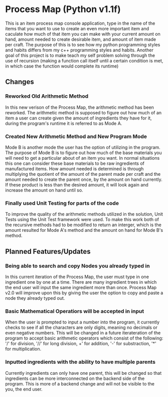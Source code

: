 # Process Map (Python v1.1f)

This is an item process map console application, type in the name of the items that you want to use to create an even more important item and caculate how much of that item you can make with your current amount on hand, amount needed to create desirable item, and amount of item made per craft. The purpose of this is to see how my python programming styles and habits differs from my c++ programming styles and habits. Another goal of this project is to make teach my self problem solving through the use of recursion (making a function call itself until a certain condition is met, in which case the function would complete its runtime)

## Changes

### Reworked Old Arithmetic Method

In this new verison of the Process Map, the arithmetic method has been reworked. The arithmetic method is supposed to figure out how much of an item a user can create given the amount of ingredients they have for it, during the program's runtime it is referred to as Mode A.

### Created New Arithmetic Method and New Program Mode

Mode B is another mode the user has the option of utilizing in the program. The purpose of Mode B is to figure out how much of the base materials you will need to get a particular about of an item you want. In normal situations this one can consider these base materials to be raw ingredients of manufactured items. How amount needed is determined is through multiplying the quotient of the amount of the parent made per craft and the amount needed to create the parent once, by the amount on hand currently. If these product is less than the desired amount, it will look again and increase the amount on hand until so.

### Finally used Unit Testing for parts of the code

To improve the quality of the arithmetic methods utilized in the solution, Unit Tests using the Unit Test framework were used. To make this work both of the recursive methods had to be modified to return an interger, which is the amount resulted for Mode A's method and the amount on hand for Mode B's method.

## Planned Features/Updates

### Being able to search and copy Nodes you already typed in

In this current iteration of the Process Map, the user must type in one ingredient one by one at a time. There are many ingredient trees in which the end user will input the same ingredient more than once. Process Map v2.0 will improve upon this by giving the user the option to copy and paste a node they already typed out.

### Basic Mathematical Operatiors will be accepted in input

When the user is prompted to input a number into the program, it currently checks to see if all the characters are only digits, meaning no decimals or even negative numbers. This will be changed in a future iterateration of the program to accept basic arithmetic operators which consist of the following: '/' for division, '//' for long division, +' for addition, '-' for substraction, '*' for multiplication.

### Inputted ingredients with the ability to have multiple parents

Currently ingredients can only have one parent, this will be changed so that ingredients can be more interconnected on the backend side of the program. This is more of a backend change and will not be visible to the you, the end user.
